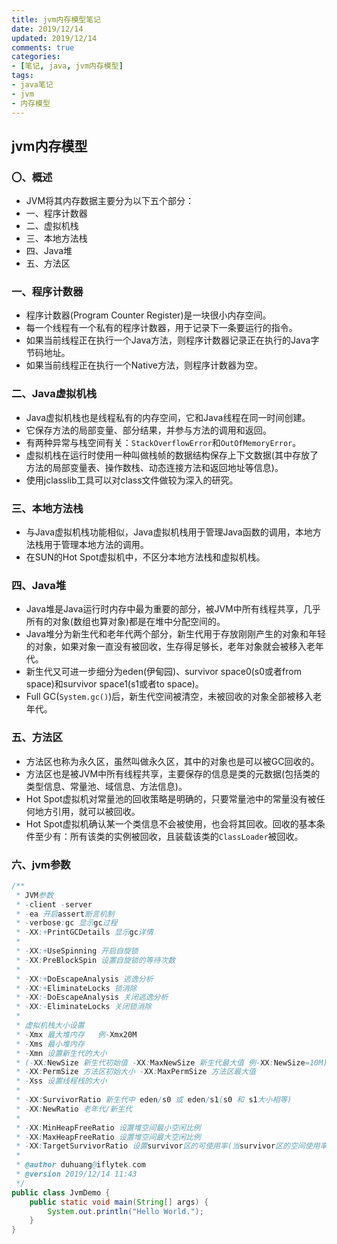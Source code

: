 ```yaml
---
title: jvm内存模型笔记
date: 2019/12/14
updated: 2019/12/14
comments: true
categories: 
- [笔记, java, jvm内存模型]
tags: 
- java笔记
- jvm
- 内存模型
---
```

## jvm内存模型

### 〇、概述
+ JVM将其内存数据主要分为以下五个部分：
+ 一、程序计数器
+ 二、虚拟机栈
+ 三、本地方法栈
+ 四、Java堆
+ 五、方法区

### 一、程序计数器
+ 程序计数器(Program Counter Register)是一块很小内存空间。
+ 每一个线程有一个私有的程序计数器，用于记录下一条要运行的指令。  
+ 如果当前线程正在执行一个Java方法，则程序计数器记录正在执行的Java字节码地址。
+ 如果当前线程正在执行一个Native方法，则程序计数器为空。

### 二、Java虚拟机栈
+ Java虚拟机栈也是线程私有的内存空间，它和Java线程在同一时间创建。
+ 它保存方法的局部变量、部分结果，并参与方法的调用和返回。  
+ 有两种异常与栈空间有关：`StackOverflowError`和`OutOfMemoryError`。
+ 虚拟机栈在运行时使用一种叫做栈帧的数据结构保存上下文数据(其中存放了方法的局部变量表、操作数栈、动态连接方法和返回地址等信息)。
+ 使用jclasslib工具可以对class文件做较为深入的研究。

### 三、本地方法栈
+ 与Java虚拟机栈功能相似，Java虚拟机栈用于管理Java函数的调用，本地方法栈用于管理本地方法的调用。
+ 在SUN的Hot Spot虚拟机中，不区分本地方法栈和虚拟机栈。

### 四、Java堆
+ Java堆是Java运行时内存中最为重要的部分，被JVM中所有线程共享，几乎所有的对象(数组也算对象)都是在堆中分配空间的。
+ Java堆分为新生代和老年代两个部分，新生代用于存放刚刚产生的对象和年轻的对象，如果对象一直没有被回收，生存得足够长，老年对象就会被移入老年代。
+ 新生代又可进一步细分为eden(伊甸园)、survivor space0(s0或者from space)和survivor space1(s1或者to space)。
+ Full GC(`System.gc()`)后，新生代空间被清空，未被回收的对象全部被移入老年代。

### 五、方法区
+ 方法区也称为永久区，虽然叫做永久区，其中的对象也是可以被GC回收的。
+ 方法区也是被JVM中所有线程共享，主要保存的信息是类的元数据(包括类的类型信息、常量池、域信息、方法信息)。
+ Hot Spot虚拟机对常量池的回收策略是明确的，只要常量池中的常量没有被任何地方引用，就可以被回收。
+ Hot Spot虚拟机确认某一个类信息不会被使用，也会将其回收。回收的基本条件至少有：所有该类的实例被回收，且装载该类的`ClassLoader`被回收。

### 六、jvm参数
```java
/**
 * JVM参数
 * -client -server
 * -ea 开启assert断言机制
 * -verbose:gc 显示gc过程
 * -XX:+PrintGCDetails 显示gc详情
 *
 * -XX:+UseSpinning 开启自旋锁
 * -XX:PreBlockSpin 设置自旋锁的等待次数
 *
 * -XX:+DoEscapeAnalysis 逃逸分析
 * -XX:+EliminateLocks 锁消除
 * -XX:-DoEscapeAnalysis 关闭逃逸分析
 * -XX:-EliminateLocks 关闭锁消除
 *
 * 虚拟机栈大小设置
 * -Xmx 最大堆内存   例-Xmx20M
 * -Xms 最小堆内存
 * -Xmn 设置新生代的大小
 * (-XX:NewSize 新生代初始值 -XX:MaxNewSize 新生代最大值 例-XX:NewSize=10M)
 * -XX:PermSize 方法区初始大小 -XX:MaxPermSize 方法区最大值
 * -Xss 设置线程栈的大小
 *
 * -XX:SurvivorRatio 新生代中 eden/s0 或 eden/s1(s0 和 s1大小相等)
 * -XX:NewRatio 老年代/新生代
 *
 * -XX:MinHeapFreeRatio 设置堆空间最小空闲比例
 * -XX:MaxHeapFreeRatio 设置堆空间最大空闲比例
 * -XX:TargetSurvivorRatio 设置survivor区的可使用率(当survivor区的空间使用率达到这个数值时，会将对象送入老年代)
 *
 * @author duhuang@iflytek.com
 * @version 2019/12/14 11:43
 */
public class JvmDemo {
    public static void main(String[] args) {
        System.out.println("Hello World.");
    }
}
```